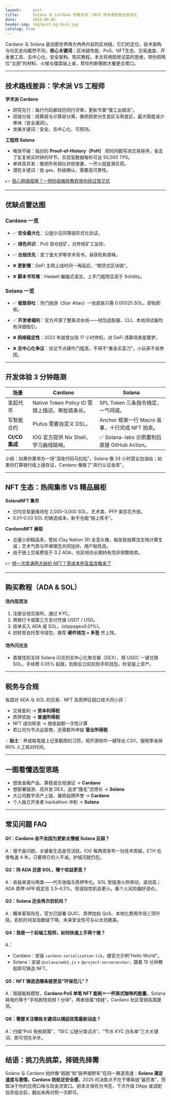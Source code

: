 ```yaml
---
layout:     post
title:      Solana 与 Cardano 终极对决：2025 开发者视角全面对比
date:       2025-09-05
header-img: img/post-bg-desk.jpg
catalog: true
---
```


Cardano 与 Solana 是加密世界两大冉冉升起的区块链，它们的定位、技术架构与社区走向截然不同。**核心关键词**：区块链性能、PoS、NFT生态、交易速度、开发者工具、去中心化、安全架构、购买教程。本文将用厨房试菜的思维，带你把两位“主厨”的材料、火候与摆盘端上桌，帮你判断哪款大餐更合胃口。

---

## 技术路线差异：学术派 VS 工程师

**学术派 Cardano**
- 研究先行：每行代码都经历同行评审，更新节奏“慢工出细活”。  
- 双链分层：结算层与计算层分离，像把厨房分生食区与熟食区，最大限度减少串味（安全漏洞）。  
- 发展关键词：安全、去中心化、可预测。

**工程师 Solana**
- 唯快不破：独创的 **Proof-of-History（PoH）** 把时间戳写进交易排序，省去了反复核实时钟的环节。实验室数据每秒可达 50,000 TPS。  
- 单体高并发：像把所有锅灶并排放置，一开火就是满负荷。  
- 潜在关键词：低 gas、秒级确认、需要高可靠性。

👉 [担心网络阻塞？一侧秒级搬砖教程带你绕过常见坑](https://okxdog.com/)

---

## 优缺点雷达图

### Cardano 一览
- ✅ **安全最大化**：公链少见同等级形式化验证。  
- ✅ **绿色共识**：PoS 锁仓挖矿，对传统矿工友好。  
- ✅ **合规优先**：爱丁堡大学等学术背书，易获机构青睐。  

- ❌ **更新慢**：DeFi 主网上线时间一再延后，“期货式区块链”。  
- ❌ **脚本书写难**：Haskell 蝙蝠式语法，上手门槛明显高于 Solidity。

### Solana 一览
- ✅ **极致吞吐**：热门链游《Star Atlas》一张皮肤只需 0.00025 SOL，即拍即收。  
- ✅ **开发者福利**：官方开源了整条流水线——钱包适配器、CLI、本地测试器均有详细指引。  

- ❌ **网络稳定性**：2022 年就曾出现 17 小时停机，对 DeFi 清算场景是噩梦。  
- ❌ **去中心化争议**：验证节点硬件门槛高，不得不“重金买菜刀”，小玩家不易参团。

---

## 开发体验 3 分钟路测

| 场景              | Cardano                       | Solana                       |
|-----------------|------------------------------|------------------------------|
| 发起代币          | Native Token Policy ID 需链上描述。审批链条长。 | SPL Token 三条指令搞定，一气呵成。 |
| 写智能合约        | Plutus 需要自定义 DSL。       | Anchor 框架一行 Macro 省事，十行完成 NFT 拍卖。 |
| **CI/CD 集成**   | IOG 官方提供 Nix Shell，学习曲线陡峭。 | ✅ Solana-labs 示例重制后直接 GitHub Action。 |

小结：如果你要举办一场“深夜代码马拉松”，Solana 像 24 小时营业加油站；如果你打算银行级上链存证，Cardano 像极了“央行认证金库”。

---

## NFT 生态：热闹集市 VS 精品展柜

**SolanaNFT 集市**  
- 日均交易量维持在 2,000–3,000 SOL，艺术类、PFP 类百花齐放。  
- 0.01–0.03 SOL 的铸造成本，新手也能“链上练手”。

**CardanoNFT 展柜**  
- 总量小却精品多，譬如 Clay Nation 3D 全息头像，每张皆由算法生物计算生成；艺术气质与环保理念共同加持，用户粘性高。  
- 由于链上交易费低于 0.2 ADA，社区倾向长期持有而非频繁倒卖。

👉 [想一次拿满两大链的 NFT？零成本抢盲盒攻略来了](https://okxdog.com/)

---

## 购买教程（ADA & SOL）

#### 场内现货法
1. 注册合规交易所，通过 KYC。  
2. 用银行卡或第三方支付充值 USDT / USD。  
3. 挂单买入 ADA 或 SOL，(slippage≈0.01%)。  
4. 划转至自托管冷钱包，推荐 **硬件钱包 + 多签** 齐上阵。

#### 场外闪兑法
- 直接找到支持 Solana 闪兑的去中心化聚合器（DEX），用 USDC 一键兑换 SOL，手续费 0.05% 起跳，到账后立刻拉到手机钱包，秒变链上资产。

---

## 税务与合规

各国对 ADA 与 SOL 的交易、NFT 及质押征税口径大同小异：

- 交易盈利 → **资本利得税**  
- 质押奖励 → **普通所得税**  
- NFT 成功转卖 → 按收益额一次性计算  
- 若公司为节点运营商，还需额外申报 **营业所得税**

💡 **贴士**：养成每笔链上记录截图的习惯，用开源软件一键导出 CSV，报税季省掉 90% 人工核对时间。

---

## 一图看懂选型思路

- 想发金融产品、算稳或合规通证 → **Cardano**  
- 想部署链游、高并发 DEX，追求“撸毛”式增长 → **Solana**  
- 大公司数字资产上链、兼顾品牌声誉 → **Cardano**  
- 个人独立开发者 hackathon 冲刺 → **Solana**

---

## 常见问题 FAQ

#### Q1：Cardano 会不会因为更新太慢被 Solana 反超？  
A：慢不是问题，关键看生态是否活跃。IOG 每两周发布一份技术周报，ETH 也曾龟速 4 年。只要用它的人不减，护城河就仍在。

#### Q2：持 ADA 还是 SOL，哪个收益更高？  
A：收益来源分两类——代币涨幅与质押年化。SOL 受链游火热带动，波动高；ADA 质押 APR 稳定在 3.5–4.5%，但波段性机会更小。看个人风险偏好调仓。

#### Q3：Solana 还会再次宕机吗？  
A：概率客观存在，官方已部署 QUIC、质押加权 QoS、本地化费用市场三项升级。宕机时间呈指数级下降，未来安全性可与以太坊媲美。

#### Q4：我是一个前端工程师，如何快速上手两个链？  
A：  
- Cardano：安装 `cardano-serialization-lib`，撸官方示例“Hello World”。  
- Solana：安装 `@solana/web3.js` + `@project-serum/anchor`，跟着 15 分钟教程即可铸造 NFT。

#### Q5：NFT 铸造选哪条链更显“环保范儿”？  
A：按链能耗模型，**Cardano PoS 单笔 NFT 能耗＝一杯美式咖啡的能量**。Solana 耗电约等于“手机刷短视频 1 分钟”。两者皆属“绿链”，Cardano 社区营销氛围更浓。

#### Q6：需要关注哪些关键词以捕捉政策最新动态？  
A：扫描“PoS 免税政策”、“SEC 公链分类试点”、“节点 KYC 白名单”三大关键词，即可领先半步。

---

## 结语：挑刀先挑菜，择链先择需

Solana 与 Cardano 始终像“超跑”和“装甲越野车”在同一赛道竞速：**Solana 满足速度与激情，Cardano 则给足安全感**。2025 的决胜点不在于哪条链“最厉害”，而取决于你的应用口味与现金流胃口。把本文保存为书签，下次升级 DApp 或调配投资组合前，翻出来再对照一次即可。